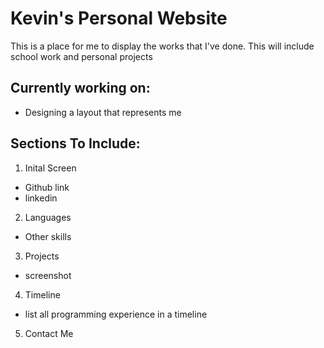 # Kevin's Personal Website
This is a place for me to display the works that I've done. This will include school work and personal projects

## Currently working on:
* Designing a layout that represents me

## Sections To Include:
1. Inital Screen
  * Github link
  * linkedin
2. Languages
  * Other skills
3. Projects
  * screenshot
4. Timeline
  * list all programming experience in a timeline
5. Contact Me

